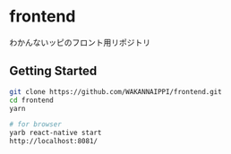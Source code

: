 # frontend
わかんないッピのフロント用リポジトリ

## Getting Started
```bash
git clone https://github.com/WAKANNAIPPI/frontend.git
cd frontend
yarn

# for browser
yarb react-native start
http://localhost:8081/
```

